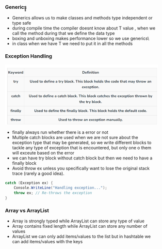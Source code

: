 ### Generics̥̥

- Generics allows us to make classes and methods type independent or type safe 
- during compile time the compiler doesnt know about T value , when we call the method during that we define the data type
- boxing and unboxing makes performance lower so we use generics\
- in class when we have T we need to put it in all the methods

### Exception Handling

![exception](image.png)
- finally always run whether there is a error or not
- Multiple catch blocks are used when we are not sure about the exception type that may be generated, so we write different blocks to tackle any type of exception that is encountered, but only one o them will exceute based on the error
- we can have try block without catch block but then we need to have a finally block
- Avoid throw ex unless you specifically want to lose the original stack trace (rarely a good idea).
```csharp
catch (Exception ex) {
    Console.WriteLine("Handling exception...");
    throw ex; // Re-throws the exception
}
```

### Array vs ArrayList
- Array is strongly typed while ArrayList can store any type of value
- Array contains fixed length while ArrayList can store any number of values
- ArrayList we can only add items/values to the list but in hashtable we can add items/values with the keys